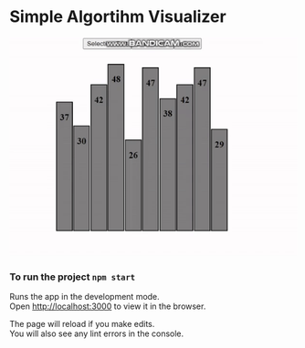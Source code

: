 # Simple Algortihm Visualizer


![Gif](./docs/visualizer.gif)

### To run the project `npm start`

Runs the app in the development mode.\
Open [http://localhost:3000](http://localhost:3000) to view it in the browser.

The page will reload if you make edits.\
You will also see any lint errors in the console.
